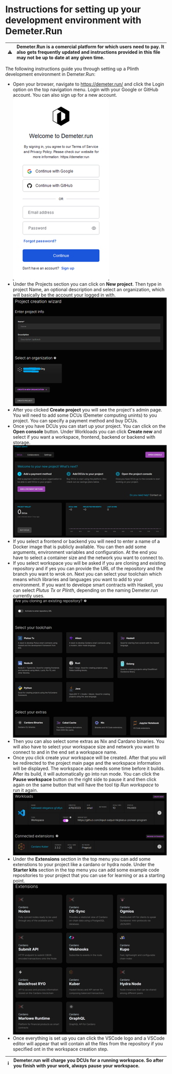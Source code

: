 
# Instructions for setting up your development environment with Demeter.Run  

| :warning:     | Demeter.Run is a comercial platform for which users need to pay. It also gets frequently updated and instructions provided in this file may not be up to date at any given time.|  
|---------------|:--------------------------------------------------------------------------------------------------------------------------------------------------------------------------------|  

The following instructions guide you through setting up a Plinth development environment in Demeter.Run: 
* Open your browser, navigate to https://demeter.run/ and click the Login option on the top navigation menu. Login with your Google or GitHub account. You can also sign up for a new account. 
![alt text](https://github.com/LukaKurnjek/plutus-dev-env/blob/main/images/demeter-run/login.png) 
* Under the Projects section you can click on **New project**. Then type in project Name, an optional description and select an organization, which will basically be the account your logged in with. 
![alt text](https://github.com/LukaKurnjek/plutus-dev-env/blob/main/images/demeter-run/project-creation.png) 
* After you clicked **Create project** you will see the project's admin page. You will need to add some DCUs (Demeter computing unints) to you project. You can specify a payment method and buy DCUs. 
* Once you have DCUs you can start up your project. You can click on the **Open console** button. Under Workloads you can click **Create new** and select if you want a workspace, frontend, backend or backend with storage. 
![alt text](https://github.com/LukaKurnjek/plutus-dev-env/blob/main/images/demeter-run/project-admin.PNG) 
* If you select a frontend or backend you will need to enter a name of a Docker image that is publicly available. You can then add some arguments, environment variables and configuration. At the end you have to select a container size and the network you want to connect to. 
* If you select workspace you will be asked if you are cloning and existing repository and if yes you can provide the URL of the repository and the branch you want to wrok on. Next you can select your toolchain which means which libraries and languages you want to add to your environment. If you want to develope smart contracts with Haskell, you can select *Plutus Tx* or *Plinth*, depending on the naming Demeter.run currently uses.  
![alt text](https://github.com/LukaKurnjek/plutus-dev-env/blob/main/images/demeter-run/toolchain-extras.PNG) 
* Then you can also select some extras as Nix and Cardano binaries. You will also have to select your workspace size and network you want to connect to and in the end set a workspace name. 
* Once you click create your workspace will be created. After that you will be redirected to the project main page and the workspace information will be displayed. The workspace also needs some time before it builds. After its build, it will automatically go into run mode. You can click the **Pause workspace** button on the right side to pause it and then click again on the same button that will have the tool tip *Run workspace* to run it again. 
![alt text](https://github.com/LukaKurnjek/plutus-dev-env/blob/main/images/demeter-run/workloads.PNG) 
* Under the **Extensions** section in the top menu you can add some extenstions to your project like a cardano or hydra node. Under the **Starter kits** section in the top menu you can add some example code repositories to your project that you can use for learning or as a starting point. 
![alt text](https://github.com/LukaKurnjek/plutus-dev-env/blob/main/images/demeter-run/extensions.PNG) 
* Once everything is set up you can click the VSCode logo and a VSCode editor will appear that will contain all the files from the repository if you specified ont in the workspace creation step. 

| :information_source:     | Demeter.run will charge you DCUs for a running workspace. So after you finish with your work, always pause your workspace.|  
|--------------------------|:--------------------------------------------------------------------------------------------------------------------------|  
